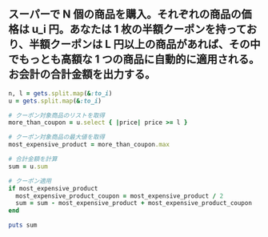## スーパーで N 個の商品を購入。それぞれの商品の価格は u_i 円。あなたは 1 枚の半額クーポンを持っており、半額クーポンは L 円以上の商品があれば、その中でもっとも高額な 1 つの商品に自動的に適用される。お会計の合計金額を出力する。

```ruby
n, l = gets.split.map(&:to_i)
u = gets.split.map(&:to_i)

# クーポン対象商品のリストを取得
more_than_coupon = u.select { |price| price >= l }

# クーポン対象商品の最大値を取得
most_expensive_product = more_than_coupon.max

# 合計金額を計算
sum = u.sum

# クーポン適用
if most_expensive_product
  most_expensive_product_coupon = most_expensive_product / 2
  sum = sum - most_expensive_product + most_expensive_product_coupon
end

puts sum
```